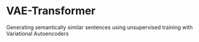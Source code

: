 # VAE-Transformer
Generating semantically similar sentences using unsupervised training with Variational Autoencoders
